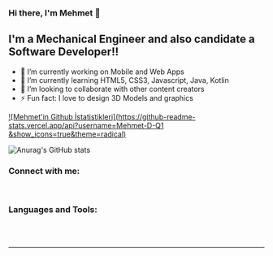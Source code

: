 ### Hi there, I'm Mehmet 👋
## I'm a Mechanical Engineer and also candidate a Software Developer!!

- 🔭 I’m currently working on Mobile and Web Apps 
- 🌱 I’m currently learning HTML5, CSS3, Javascript, Java, Kotlin
- 👯 I’m looking to collaborate with other content creators
- ⚡ Fun fact: I love to design 3D Models and graphics


[![Mehmet'in Github İstatistikleri](https://github-readme-stats.vercel.app/api?username=Mehmet-D-Q1
&show_icons=true&theme=radical)](https://github.com/Mehmet-D-Q1)

![Anurag's GitHub stats](https://github-readme-stats.vercel.app/api?username=anuraghazra&theme=dark&show_icons=true)


### Connect with me:



<br />

### Languages and Tools:

<br />
<br />

---

